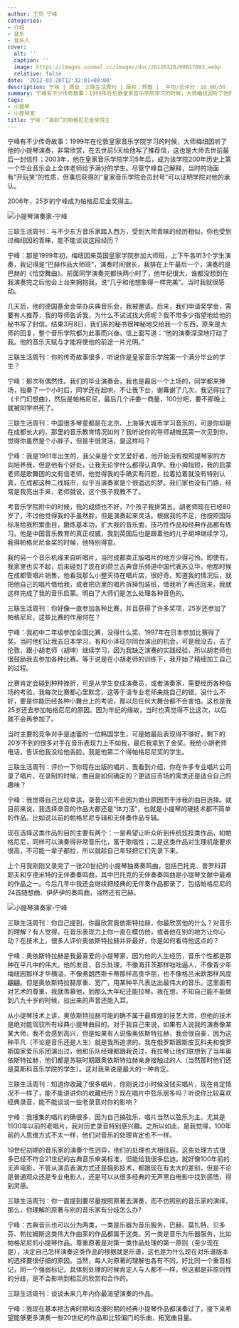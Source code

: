 ```yaml
---
author: 王恺 宁峰
categories:
- 介绍
- 音乐
- 音乐人
cover:
  alt: ''
  caption: ''
  image: https://images.soomal.cc/images/doc/20120320/00017893.webp
  relative: false
date: '2012-03-20T12:32:01+08:00'
description: 宁峰 | 源自：三联生活周刊 | 版权：转载 |  平均/总评分：10.00/50
summary: 宁峰有不少传奇故事：1999年在伦敦皇家音乐学院学习的时候，大师梅纽因听了他的小提琴演奏，非常欣赏，在去世前5天给他写了推荐信，这也是大师去世前最后一封信件；2003年，他在皇家音乐学院学习5年后，成为该学院200年历史上第一个毕业音乐会上全体老师给予满分的学生。尽管宁峰自己解释，当时的场面有“开玩笑”的性质……
tags:
- 小提琴
- 小提琴家
title: 宁峰：“高龄”的帕格尼尼金奖得主
---
```


宁峰有不少传奇故事：1999年在伦敦皇家音乐学院学习的时候，大师梅纽因听了他的小提琴演奏，非常欣赏，在去世前5天给他写了推荐信，这也是大师去世前最后一封信件；2003年，他在皇家音乐学院学习5年后，成为该学院200年历史上第一个毕业音乐会上全体老师给予满分的学生。尽管宁峰自己解释，当时的场面有“开玩笑”的性质，但事后获得的“皇家音乐学院会员封号”可以证明学院对他的承认。

2006年，25岁的宁峰成为帕格尼尼金奖得主。

![小提琴演奏家-宁峰](https://images.soomal.cc/images/doc/20120320/00017893.webp)





三联生活周刊：与不少东方音乐家踏入西方，受到大师青睐的经历相似，你也受到过梅纽因的青睐，能不能谈谈这段经历？

宁峰：那是1999年初，梅纽因来英国皇家学院参加大师班，上下午各听3个学生演奏，我记得是“巴赫作品大师班”，演奏时间很长，我排在上午最后一个，演奏的是巴赫的《恰空舞曲》。前面同学演奏完都快两小时了，他年纪很大，谁都没想到在我演奏完之后他会上台来拥抱我，说“几乎和他想象得一样完美”。当时我就很感动。

几天后，他的德国基金会举办庆典音乐会，我被邀请。后来，我们申请奖学金，需要有人推荐，我的导师告诉我，为什么不试试找大师呢？我不带多少指望地给他的秘书写了封信。结果3月8日，我们系的秘书很神秘地交给我一个东西，原来是大师的回复，整个音乐学院都为此事而兴奋。信上面写道：“他的演奏深深地打动了我。他的音乐天赋与才能将使他的前途一片光明。”

三联生活周刊：你的传奇故事很多，听说你是皇家音乐学院第一个满分毕业的学生？

宁峰：那次有偶然性。我们的毕业演奏会，我也是最后一个上场的，同学都来捧场，独奏了一个小时后，同学还在起哄，不让我下台，谢幕谢了几次，我记得拉了《卡门幻想曲》，然后是帕格尼尼，最后几个评委一商量，100分吧，要不那晚上就被同学哄死了。

三联生活周刊：中国很多琴童都是在北京、上海等大城市学习音乐的，可是你却是在成都长大的，那里的音乐教育情况如何？我听说你的导师胡帷民第一次见到你，觉得你虽然是个小胖子，但是手很灵活，是这样吗？

宁峰：我是1981年出生的，我父亲是个文艺爱好者，他开始没有按照提琴家的方向培养我，但是他有个好处，让我无论学什么都得认真学。我小拇指短，我的启蒙老师是歌舞团的文有信老师，他觉得我的手确实有问题，拉着拉着就没有特别认真，在成都这种二线城市，似乎当演奏家是个很遥远的梦。我们家也没有门路，经常是我亮出手来，老师就说，这个孩子我教不了。

考音乐学院附中的时候，我的成绩也不好，7个孩子我排第五。胡老师现在已经80岁了，不过他觉得我的手虽然胖，但是演奏起来灵活。根据我的不足，他按照国际标准给我积累曲目，磨炼基本功，扩大我的音乐面，技巧性作品和经典作品都有练习。他是中国音乐教育的真正权威，我到英国后也是跟着他的儿子胡坤继续学习，我得帕格尼尼金奖的时候，他特别得意。

我的另一个音乐机缘来自听唱片，当时成都卖正版唱片的地方少得可怜。即使有，我家里也买不起，后来碰到了现在的荷兰古典音乐频道中国代表苏立华，他那时候在成都管唱片销售，他看我那么小整天待在唱片店，很好奇。知道我的情况后，就把他自己的唱片借给我，或者把店里的唱片拆掉包装纸，借我听了再还回来，我就这样完成了我的音乐启蒙。明白了大师们是怎么处理各种音色的。 

三联生活周刊：你好像一直参加各种比赛，并且获得了许多奖项，25岁还参加了帕格尼尼，这些比赛的作用何在？

宁峰：我初中二年级参加全国比赛，没得什么奖，1997年在日本参加比赛得了奖。当时他们让我去日本学习，有和小泽征尔同台演出的机会，可是我没去，去了伦敦，跟小胡老师（胡坤）继续学习，因为我缺乏演奏的实践经验，所以胡老师也很鼓励我去参加各种比赛。等于说是在小胡老师的训练下，我开始了精细加工自己的过程。

比赛肯定会碰到种种挫折，可是从学生变成演奏员，或者演奏家，需要经历各种临场的考验，我每次比赛都心里默念，这等于请专业老师来挑自己的错，没什么不好，要是你能历经各种小舞台上的考验，那以后任何大舞台都不会害怕。这也是我25岁还去参加帕格尼尼的原因。因为年纪的缘故，当时也真觉得不比这次，以后就不会再参加了。

当时主要的竞争对手是迪蕾的一位韩国学生，可是她最后表现得不够好，剩下的20岁不到的很多对手在音乐表现力上不如我，最后我拿到了金奖。我给小胡老师电话，告诉他我没给他丢脸，我是他第二个得帕格尼尼奖的学生。

三联生活周刊：评价一下你现在出版的唱片，我看到介绍，你在许多专业唱片公司录了唱片，在录制的时候，曲目是如何确定的？更适应市场的需求还是适合自己的趣味？

宁峰：我觉得自己比较幸运，录音公司不会因为商业原因而干涉我的曲目选择。就目前来说，我选择录音的作品大都还是“体力活”，也就是小提琴的硬技术都不简单的作品。比如说以前的帕格尼尼专辑和无伴奏作品专辑。

现在选择这类作品的目的主要有两个：一是希望让听众听到传统炫技类作品，如帕格尼尼，同样可以演奏得非常音乐化，富于歌唱性；二是这类作品对生理机能要求很高，不可能一辈子都拉，所以就趁自己年轻把它们先录下来。

上个月我刚刚又录完了一张20世纪的小提琴独奏奏鸣曲，包括巴托克、普罗科菲耶夫和亨德米特的无伴奏奏鸣曲，其中巴托克的无伴奏奏鸣曲是小提琴文献中最难的作品之一。今后几年中我还会继续把经典的无伴奏作品都录了，包括帕格尼尼的24首随想曲、伊萨伊的奏鸣曲，当然还有巴赫。

![小提琴演奏家-宁峰](https://images.soomal.cc/images/doc/20120320/00017894.webp)





三联生活周刊：你自己提到，你最欣赏奥依斯特拉赫，你最欣赏他的什么？对音乐的理解？有人觉得，在音乐表现力上你一直在模仿他，或者他在别的地方让你心动？在技术上，很多人评价奥依斯特拉赫并非最好，你是如何看待他这点的？

宁峰：奥依斯特拉赫是我最喜爱的小提琴家，因为他的人生经历，音乐个性都是那种在平凡中的伟大。他的发音，音乐处理，不像海菲茨那样咄咄逼人，不像青少年梅纽因那样才华横溢，不像弗朗西斯卡蒂那样高贵华丽，也不像格吕米欧那样风度翩翩。但是奥依斯特拉赫厚重、宽广，用某种平凡表达出最伟大的音乐。这里面有对艺术的尊重，我就羡慕他，到那么大年纪还能拉琴。我在想，不知自己能不能做到八九十岁的时候，拉出来的声音还能入耳。

从小提琴技术上讲，奥依斯特拉赫可能的确不属于最辉煌的技艺大师，但他的技术是绝对能驾驭所有经典小提琴曲目的。对于我自己来说，如果有人说我的演奏像某某大师，我不会感到高兴，但是如果有人说像奥依斯特拉赫，我会很自豪，因为这种平凡（不论是音乐还是人生）就是我所追求的。我在俄罗斯跟斯皮瓦科夫和俄罗斯国家爱乐乐团演出过，他和乐队经理都跟我说过，我拉琴让他们联想到了当年奥依斯特拉赫，他们都是苏联时期跟奥依斯特拉赫亲身接触过的人（当然那时他们还是莫斯科音乐学院的学生）。这对我来说是最大的一种肯定。

三联生活周刊：知道你收藏了很多唱片，你刚说过小时候没钱买唱片，现在肯定情况不一样了，能不能讲讲你的收藏经历？现在唱片中弦乐居多吗？听说你比较喜欢经典录音，能不能谈谈一些老录音对你的影响？

宁峰：我搜集的唱片的确很多，因为自己搞弦乐，唱片当然以弦乐为主。尤其是1930年以前的老唱片，我对历史录音特别感兴趣。之所以如此，是我觉得，100年前的人思维方式不太一样，他们对音乐的处理肯定也不一样。

19世纪初期的音乐家的演奏个性迥异，他们的处理也大相径庭。这些处理方式很多已经不符合21世纪的古典音乐审美标准，但能给我很多启迪。就好像100年前的无声电影，不管从演员表演方式还是摄影技术，都跟现在有太大的差别，但是不论是普通观众还是专业电影人，还是可以从很多经典的无声黑白电影中找到感悟，得到灵感。

三联生活周刊：你一直提到要尽量按照原著去演奏，而不仿照别的音乐家的演绎，那么，你理解的原著与别的音乐家有分歧怎么办?

宁峰：古典音乐也可以分为两类，一类是乐器为音乐服务，巴赫、莫扎特、贝多芬、勃拉姆斯这类伟大作曲家的作品都属于这类。另一类是音乐为乐器服务，比如帕格尼尼的小提琴作品。尊重原著是对第一类作品处理的第一原则（至少现在是），决定自己怎样演奏这类作品的根据就是乐谱，这也是为什么现在对乐谱版本的选择要很仔细的原因。当然，每人对原著的理解也各有不同，好比同一个重音标记，同一个强弱标记，具体到处理的时候肯定人与人都不一样，但这都是非原则性的分歧，是不会影响到相互的欣赏和合作的。

三联生活周刊：谈谈未来几年内你最渴望演奏的作品。

宁峰：我现在基本把古典时期和浪漫时期的经典小提琴作品都演奏过了，接下来希望能够更多演奏一些20世纪的作品和比较偏门的乐曲，拓宽曲目量。